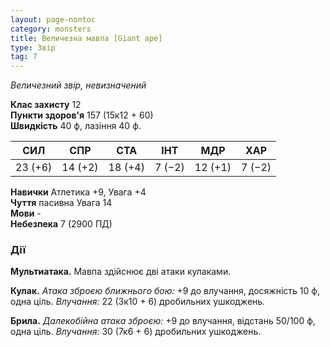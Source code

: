 ```yaml
---
layout: page-nontoc
category: monsters
title: Величезна мавпа [Giant ape]
type: Звір
tag: 7
---
```


_Величезний звір, невизначений_  

**Клас захисту** 12    
**Пункти здоров'я** 157 (15к12 + 60)    
**Швидкість** 40 ф, лазіння 40 ф.  

| СИЛ     | СПР     | СТА     | ІНТ    | МДР     | ХАР    |
| ------- | ------- | ------- | ------ | ------- | ------ |
| 23 (+6) | 14 (+2) | 18 (+4) | 7 (−2) | 12 (+1) | 7 (−2) |

**Навички** Атлетика +9, Увага +4    
**Чуття** пасивна Увага  14  
**Мови** -    
**Небезпека** 7 (2900 ПД)  

### Дії
**Мультиатака.** Мавпа здійснює дві атаки кулаками.    

**Кулак.** _Атака зброєю ближнього бою:_ +9 до влучання, досяжність 10 ф, одна ціль. _Влучання:_ 22 (3к10 + 6) дробильних ушкоджень.    

**Брила.** _Далекобійна атака зброєю:_ +9 до влучання, відстань 50/100 ф, одна ціль. _Влучання:_ 30 (7к6 + 6) дробильних ушкоджень. 
